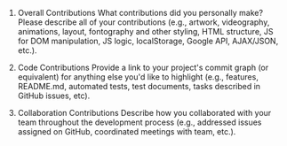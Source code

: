1. Overall Contributions
What contributions did you personally make? Please describe all of your contributions (e.g., artwork, videography, animations, layout, fontography and other styling, HTML structure, JS for DOM manipulation, JS logic, localStorage, Google API, AJAX/JSON, etc.).

2. Code Contributions
Provide a link to your project's commit graph (or equivalent) for anything else you'd like to highlight (e.g., features, README.md, automated tests, test documents, tasks described in GitHub issues, etc).

3. Collaboration Contributions
Describe how you collaborated with your team throughout the development process (e.g., addressed issues assigned on GitHub, coordinated meetings with team, etc.).
